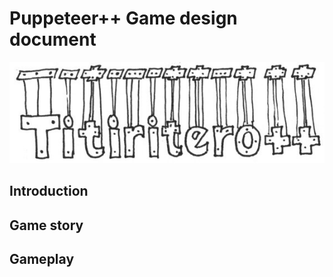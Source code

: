 # Puppeteer++ Game design document

![Game title logo](img/game-title.jpg)

## Introduction


## Game story


## Gameplay
